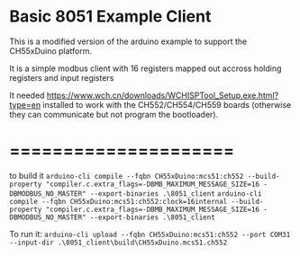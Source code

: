 # Basic 8051 Example Client

This is a modified version of the arduino example to support the CH55xDuino platform.

It is a simple modbus client with 16 registers mapped out accross holding registers and input registers

It needed https://www.wch.cn/downloads/WCHISPTool_Setup.exe.html?type=en
installed to work with the CH552/CH554/CH559 boards (otherwise they can communicate but not program the bootloader).

# =====================
to build it
```arduino-cli compile --fqbn CH55xDuino:mcs51:ch552 --build-property "compiler.c.extra_flags=-DBMB_MAXIMUM_MESSAGE_SIZE=16 -DBMODBUS_NO_MASTER" --export-binaries .\8051_client```
```arduino-cli compile --fqbn CH55xDuino:mcs51:ch552:clock=16internal --build-property "compiler.c.extra_flags=-DBMB_MAXIMUM_MESSAGE_SIZE=16 -DBMODBUS_NO_MASTER" --export-binaries .\8051_client```

To run it:
```arduino-cli upload --fqbn CH55xDuino:mcs51:ch552 --port COM31 --input-dir .\8051_client\build\CH55xDuino.mcs51.ch552```

